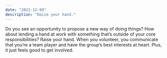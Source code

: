 ```yaml
---
date: "2021-12-09"
description: "Raise your hand."
---
```


Do you see an opportunity to propose a new way of doing things? How about lending a hand at work with something that’s outside of your core responsibilities? Raise your hand. When you volunteer, you communicate that you’re a team player and have the group’s best interests at heart. Plus, it just feels good to get involved.
